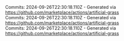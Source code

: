 Commits: 2024-09-26T22:30:18.110Z - Generated via https://github.com/marketplace/actions/artificial-grass
<br>
Commits: 2024-09-26T22:30:18.110Z - Generated via https://github.com/marketplace/actions/artificial-grass
<br>
Commits: 2024-09-26T22:30:18.110Z - Generated via https://github.com/marketplace/actions/artificial-grass
<br>
